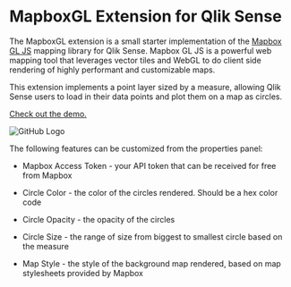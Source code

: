 # MapboxGL Extension for Qlik Sense

The MapboxGL extension is a small starter implementation of the [Mapbox GL JS] mapping library for Qlik Sense. Mapbox GL JS is a powerful web mapping tool that leverages vector tiles and WebGL to do client side rendering of highly performant and customizable maps.

This extension implements a point layer sized by a measure, allowing Qlik Sense users to load in their data points and plot them on a map as circles.

[Check out the demo.](http://sense.axisgroup.com/sense/app/6f716fc6-5d15-4315-a6cd-cdfa4f0a2ba8/sheet/PnL/state/analysis)

![GitHub Logo](https://raw.githubusercontent.com/axisgroup/QS-MapboxGL/master/examples/mapbox-gl-ext-sm.gif)

The following features can be customized from the properties panel:
- Mapbox Access Token - your API token that can be received for free from Mapbox
- Circle Color - the color of the circles rendered. Should be a hex color code
- Circle Opacity - the opacity of the circles
- Circle Size - the range of size from biggest to smallest circle based on the measure
- Map Style - the style of the background map rendered, based on map stylesheets provided by Mapbox



   [Mapbox Gl JS]: <https://www.mapbox.com/mapbox-gl-js/api/>
